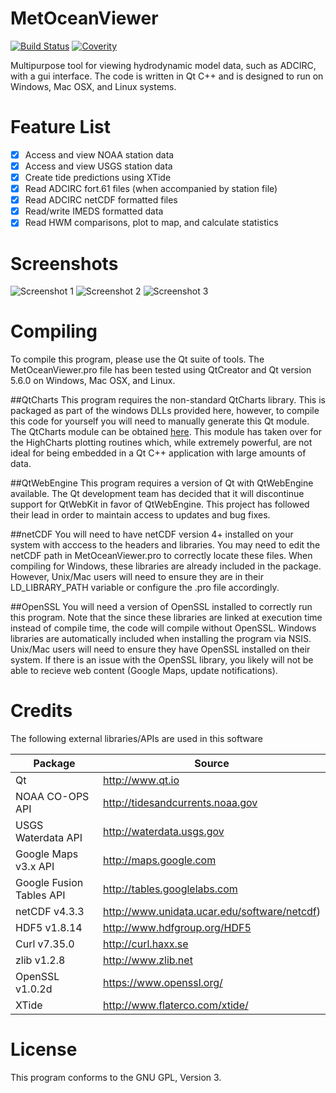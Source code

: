 # MetOceanViewer
[![Build Status](https://travis-ci.org/zcobell/MetOceanViewer.svg?branch=master)](https://travis-ci.org/zcobell/MetOceanViewer)
[![Coverity](https://scan.coverity.com/projects/9088/badge.svg)](https://scan.coverity.com/projects/zcobell-metoceanviewer)

Multipurpose tool for viewing hydrodynamic model data, such as ADCIRC, with a gui interface. The code is written in Qt C++ and is designed to run on Windows, Mac OSX, and Linux systems.

# Feature List
- [x] Access and view NOAA station data
- [x] Access and view USGS station data
- [x] Create tide predictions using XTide
- [x] Read ADCIRC fort.61 files (when accompanied by station file)
- [x] Read ADCIRC netCDF formatted files
- [x] Read/write IMEDS formatted data
- [x] Read HWM comparisons, plot to map, and calculate statistics

# Screenshots
![Screenshot 1](https://github.com/zcobell/MetOceanViewer/blob/master/MetOceanViewer_GUI/screenshots/mov_ss1.JPG)
![Screenshot 2](https://github.com/zcobell/MetOceanViewer/blob/master/MetOceanViewer_GUI/screenshots/mov_ss2.JPG)
![Screenshot 3](https://github.com/zcobell/MetOceanViewer/blob/master/MetOceanViewer_GUI/screenshots/mov_ss3.JPG)

# Compiling
To compile this program, please use the Qt suite of tools. The MetOceanViewer.pro file has been tested using QtCreator and Qt version 5.6.0 on Windows, Mac OSX, and Linux.

##QtCharts
This program requires the non-standard QtCharts library. This is packaged as part of the windows DLLs provided here, however, to compile this code for yourself you will need to manually generate this Qt module. The QtCharts module can be obtained [here](https://code.qt.io/cgit/qt/qtcharts.git). This module has taken over for the HighCharts plotting routines which, while extremely powerful, are not ideal for being embedded in a Qt C++ application with large amounts of data.

##QtWebEngine
This program requires a version of Qt with QtWebEngine available. The Qt development team has decided that it will discontinue support for QtWebKit in favor of QtWebEngine. This project has followed their lead in order to maintain access to updates and bug fixes. 

##netCDF
You will need to have netCDF version 4+ installed on your system with acccess to the headers and libraries. You may need to edit the netCDF path in MetOceanViewer.pro to correctly locate these files. When compiling for Windows, these libraries are already included in the package. However, Unix/Mac users will need to ensure they are in their LD_LIBRARY_PATH variable or configure the .pro file accordingly.

##OpenSSL
You will need a version of OpenSSL installed to correctly run this program. Note that the since these libraries are linked at execution time instead of compile time, the code will compile without OpenSSL. Windows libraries are automatically included when installing the program via NSIS. Unix/Mac users will need to ensure they have OpenSSL installed on their system. If there is an issue with the OpenSSL library, you likely will not be able to recieve web content (Google Maps, update notifications).

# Credits
The following external libraries/APIs are used in this software

|Package|Source|
|-------|------|
| Qt | http://www.qt.io |
| NOAA CO-OPS API | http://tidesandcurrents.noaa.gov|
| USGS Waterdata API | http://waterdata.usgs.gov|
| Google Maps v3.x API | http://maps.google.com|
| Google Fusion Tables API | http://tables.googlelabs.com|
| netCDF v4.3.3 | http://www.unidata.ucar.edu/software/netcdf)
| HDF5 v1.8.14 | http://www.hdfgroup.org/HDF5 |
| Curl v7.35.0 |http://curl.haxx.se |
| zlib v1.2.8 |http://www.zlib.net|
| OpenSSL v1.0.2d |https://www.openssl.org/|
| XTide |http://www.flaterco.com/xtide/|

# License
This program conforms to the GNU GPL, Version 3.
